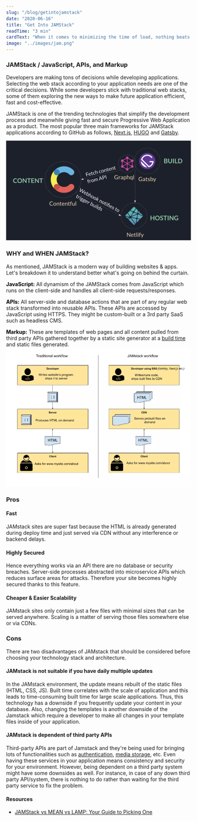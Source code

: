 ```yaml
---
slug: "/blog/getintojamstack"
date: "2020-06-16"
title: "Get Into JAMStack"
readTime: "3 min"
cardText: "When it comes to minimizing the time of load, nothing beats pre-built files served over a CDN."
image: "../images/jam.png"
---
```


### JAMStack / JavaScript, APIs, and Markup

Developers are making tons of decisions while developing applications. Selecting the web stack according to your application needs are one of the critical decisions. While some developers stick with traditional web stacks, some of them exploring the new ways to make future application efficient, fast and cost-effective.

JAMStack is one of the trending technologies that simplify the development process and meanwhile giving fast and secure Progressive Web Application as a product. The most popular three main frameworks for JAMStack applications according to GitHub as follows, [Next.js](https://nextjs.org/), [HUGO](https://gohugo.io/) and [Gatsby](https://www.gatsbyjs.com/).

![Jam stack](../images/jam1.png)

### WHY and WHEN JAMStack?

As mentioned, JAMStack is a modern way of building websites & apps. Let's breakdown it to understand better what's going on behind the curtain.

<span style="color:black">**JavaScript:**</span> All dynamism of the JAMStack comes from JavaScript which runs on the client-side and handles all client-side requests/responses.

<span style="color:black">**APIs:**</span> All server-side and database actions that are part of any regular web stack transformed into reusable APIs. These APIs are accessed by JavaScript using HTTPS. They might be custom-built or a 3rd party SaaS such as headless CMS.

<span style="color:black">**Markup:**</span> These are templates of web pages and all content pulled from third party APIs gathered together by a static site generator at a [build time](https://www.gatsbyjs.com/docs/overview-of-the-gatsby-build-process/) and static files generated.
![Traditional vs JamStack workflow](../images/traditional-jam-workflow.png)

### Pros

#### Fast

JAMstack sites are super fast because the HTML is already
generated during deploy time and just served via CDN without any
interference or backend delays.

#### Highly Secured

Hence everything works via an API there are no database or security breaches. Server-side processes abstracted into microservice APIs which reduces surface areas for attacks. Therefore your site becomes highly secured thanks to this feature.

#### Cheaper & Easier Scalability

JAMstack sites only contain just a few files with minimal sizes
that can be served anywhere. Scaling is a matter of serving those
files somewhere else or via CDNs.

### Cons

There are two disadvantages of JAMstack that should be considered before choosing your technology stack and architecture.

#### JAMstack is not suitable if you have daily multiple updates

In the JAMstack environment, the update means rebuilt of the static files (HTML, CSS, JS). Built time correlates with the scale of application and this leads to time-consuming built time for large scale applications. Thus, this technology has a downside if you frequently update your content in your database. Also, changing the templates is another downside of the Jamstack which require a developer to make all changes in your template files inside of your application.

#### JAMstack is dependent of third party APIs

Third-party APIs are part of Jamstack and they're being used for bringing lots of functionalities such as [authentication](https://auth0.com/), [media storage](https://cloudinary.com/), etc.
Even having these services in your application means consistency and security for your environment. However, being dependent on a third party system might have some downsides as well. For instance, in case of any down third party API/system, there is nothing to do rather than waiting for the third party service to fix the problem.

#### Resources

- [JAMStack vs MEAN vs LAMP: Your Guide to Picking One](https://buttercms.com/blog/jamstack-vs-mean-vs-lamp-your-guide-to-picking-one)

